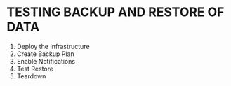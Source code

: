 # TESTING BACKUP AND RESTORE OF DATA

1. Deploy the Infrastructure
2. Create Backup Plan
3. Enable Notifications
4. Test Restore
5. Teardown
